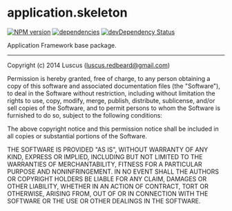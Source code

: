 # application.skeleton
[![NPM version](https://badge.fury.io/js/application.skeleton.svg)](http://badge.fury.io/js/application.skeleton)
[![dependencies](https://david-dm.org/luscus/application.skeleton.svg)](https://david-dm.org/luscus/application.skeleton)
[![devDependency Status](https://david-dm.org/luscus/application.skeleton/dev-status.svg?theme=shields.io)](https://david-dm.org/luscus/application.skeleton#info=devDependencies)

Application Framework base package.


-------------------
Copyright (c) 2014 Luscus (luscus.redbeard@gmail.com)

Permission is hereby granted, free of charge, to any person obtaining a copy of this software and associated documentation files (the "Software"), to deal in the Software without restriction, including without limitation the rights to use, copy, modify, merge, publish, distribute, sublicense, and/or sell copies of the Software, and to permit persons to whom the Software is furnished to do so, subject to the following conditions:

The above copyright notice and this permission notice shall be included in all copies or substantial portions of the Software.

THE SOFTWARE IS PROVIDED "AS IS", WITHOUT WARRANTY OF ANY KIND, EXPRESS OR IMPLIED, INCLUDING BUT NOT LIMITED TO THE WARRANTIES OF MERCHANTABILITY, FITNESS FOR A PARTICULAR PURPOSE AND NONINFRINGEMENT. IN NO EVENT SHALL THE AUTHORS OR COPYRIGHT HOLDERS BE LIABLE FOR ANY CLAIM, DAMAGES OR OTHER LIABILITY, WHETHER IN AN ACTION OF CONTRACT, TORT OR OTHERWISE, ARISING FROM, OUT OF OR IN CONNECTION WITH THE SOFTWARE OR THE USE OR OTHER DEALINGS IN THE SOFTWARE.
